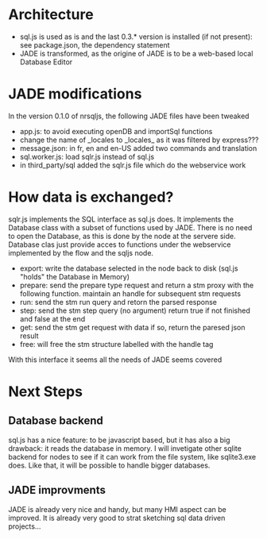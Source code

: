 # Architecture
* sql.js is used as is and the last 0.3.* version is installed (if not present): see package.json, the dependency statement
* JADE is transformed, as the origine of JADE is to be a web-based local Database Editor

# JADE modifications
In the version 0.1.0 of nrsqljs, the following JADE files have been tweaked
* app.js: to avoid executing openDB and importSql functions
* change the name of &#95;locales to &#95;locales&#95; as it was filtered by express???
* message.json: in fr, en and en-US added two commands and translation
* sql.worker.js: load sqlr.js instead of sql.js
* in third_party/sql added the sqlr.js file which do the webservice work

# How data is exchanged?
sqlr.js implements the SQL interface as sql.js does. It implements the Database class with a subset of functions used by JADE.
There is no need to open the Database, as this is done by the node at the servere side. Database clas just provide acces to functions under the webservice implemented by the flow and the sqljs node.
* export: write the database selected in the node back to disk (sql.js "holds" the Database in Memory)
* prepare: send the prepare type request and return a stm proxy with the following function. maintain an handle for subsequent stm requests
 * run: send the stm run query and retorn the parsed response
 * step: send the stm step query (no argument) return true if not finished and false at the end
 * get: send the stm get request with data if so, return the paresed json result
 * free: will free the stm structure labelled with the handle tag
 
 With this interface it seems all the needs of JADE seems covered
 
 # Next Steps
 ## Database backend
 sql.js has a nice feature: to be javascript based, but it has also a big drawback: it reads the database in memory.
 I will invetigate other sqlite backend for nodes to see if it can work from the file system, like sqlite3.exe does.
 Like that, it will be possible to handle bigger databases.
 ## JADE improvments
 JADE is already very nice and handy, but many HMI aspect can be improved. It is already very good to strat sketching sql data  driven projects... 



